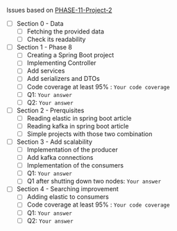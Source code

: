 Issues based on [PHASE-11-Project-2](Readme.md)

- [ ] Section 0 - Data
  - [ ] Fetching the provided data
  - [ ] Check its readability

- [ ] Section 1 - Phase 8
  - [ ] Creating a Spring Boot project
  - [ ] Implementing Controller
  - [ ] Add services
  - [ ] Add serializers and DTOs
  - [ ] Code coverage at least 95% : `Your code coverage`
  - [ ] Q1: `Your answer`
  - [ ] Q2: `Your answer`

- [ ] Section 2 - Prerquisites
  - [ ] Reading elastic in spring boot article
  - [ ] Reading kafka in spring boot article
  - [ ] Simple projects with those two combination

- [ ] Section 3 - Add scalability
  - [ ] Implementation of the producer
  - [ ] Add kafka connections
  - [ ] Implementation of the consumers
  - [ ] Q1: `Your answer`
  - [ ] Q1 after shutting down two nodes: `Your answer`

- [ ] Section 4 - Searching improvement
  - [ ] Adding elastic to consumers
  - [ ] Code coverage at least 95% : `Your code coverage`
  - [ ] Q1: `Your answer`
  - [ ] Q2: `Your answer`